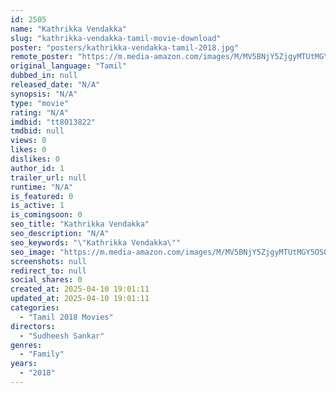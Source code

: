 ```yaml
---
id: 2505
name: "Kathrikka Vendakka"
slug: "kathrikka-vendakka-tamil-movie-download"
poster: "posters/kathrikka-vendakka-tamil-2018.jpg"
remote_poster: "https://m.media-amazon.com/images/M/MV5BNjY5ZjgyMTUtMGY5OS00OGFiLTlkODktY2U1YWI0NjJjYjdhXkEyXkFqcGdeQXVyMzMxMDUzNTk@._V1_SX300.jpg"
original_language: "Tamil"
dubbed_in: null
released_date: "N/A"
synopsis: "N/A"
type: "movie"
rating: "N/A"
imdbid: "tt8013822"
tmdbid: null
views: 0
likes: 0
dislikes: 0
author_id: 1
trailer_url: null
runtime: "N/A"
is_featured: 0
is_active: 1
is_comingsoon: 0
seo_title: "Kathrikka Vendakka"
seo_description: "N/A"
seo_keywords: "\"Kathrikka Vendakka\""
seo_image: "https://m.media-amazon.com/images/M/MV5BNjY5ZjgyMTUtMGY5OS00OGFiLTlkODktY2U1YWI0NjJjYjdhXkEyXkFqcGdeQXVyMzMxMDUzNTk@._V1_SX300.jpg"
screenshots: null
redirect_to: null
social_shares: 0
created_at: 2025-04-10 19:01:11
updated_at: 2025-04-10 19:01:11
categories:
  - "Tamil 2018 Movies"
directors:
  - "Sudheesh Sankar"
genres:
  - "Family"
years:
  - "2018"
---
```

